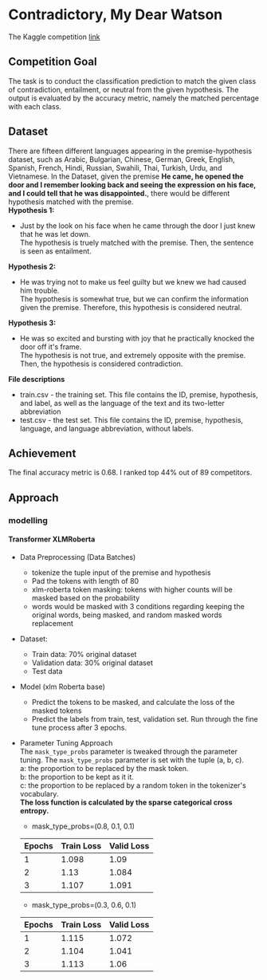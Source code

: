 # Contradictory, My Dear Watson
The Kaggle competition [link](https://www.kaggle.com/c/contradictory-my-dear-watson)

## Competition Goal
The task is to conduct the classification prediction to match the given class of contradiction, entailment, or neutral from the given hypothesis. The output is evaluated by the accuracy metric, namely the matched percentage with each class.
## Dataset
There are fifteen different languages appearing in the premise-hypothesis dataset, such as Arabic, Bulgarian, Chinese, German, Greek, English, Spanish, French, Hindi, Russian, Swahili, Thai, Turkish, Urdu, and Vietnamese.
In the Dataset, given the premise **He came, he opened the door and I remember looking back and seeing the expression on his face, and I could tell that he was disappointed.**, there would be different hypothesis matched with the premise. <br>
**Hypothesis 1:** <br>
- Just by the look on his face when he came through the door I just knew that he was let down. <br>
The hypothesis is truely matched with the premise. Then, the sentence is seen as entailment.

**Hypothesis 2:** <br>
- He was trying not to make us feel guilty but we knew we had caused him trouble.<br>
The hypothesis is somewhat true, but we can confirm the information given the premise. Therefore, this hypothesis is considered neutral.

**Hypothesis 3:** <br>
- He was so excited and bursting with joy that he practically knocked the door off it's frame.<br>
The hypothesis is not true, and extremely opposite with the premise. Then, the hypothesis is considered contradiction.

**File descriptions**
  - train.csv - the training set. This file contains the ID, premise, hypothesis, and label, as well as the language of the text and its two-letter abbreviation
  - test.csv - the test set. This file contains the ID, premise, hypothesis, language, and language abbreviation, without labels.
## Achievement
The final accuracy metric is 0.68. I ranked top 44% out of 89 competitors.
## Approach

### modelling
#### Transformer XLMRoberta
  - Data Preprocessing (Data Batches)
    - tokenize the tuple input of the premise and hypothesis
    - Pad the tokens with length of 80
    - xlm-roberta token masking: tokens with higher counts will be masked based on the probability
    - words would be masked with 3 conditions regarding keeping the original words, being masked, and random masked words replacement
  - Dataset:
    - Train data: 70% original dataset
    - Validation data: 30% original dataset
    - Test data

  - Model (xlm Roberta base)
    - Predict the tokens to be masked, and calculate the loss of the masked tokens
    - Predict the labels from train, test, validation set. Run through the fine tune process after 3 epochs.
  - Parameter Tuning Approach <br>
  The `mask_type_probs` parameter is tweaked through the parameter tuning. The `mask_type_probs` parameter is set with the tuple (a, b, c).<br>
  a: the proportion to be replaced by the mask token. <br>
  b: the proportion to be kept as it it. <br>
  c: the proportion to be replaced by a random token in the tokenizer's vocabulary. <br>
  **The loss function is calculated by the sparse categorical cross entropy.**
    - mask_type_probs=(0.8, 0.1, 0.1)

    Epochs | Train Loss | Valid Loss
    --- | --- | ---
    1 | 1.098 | 1.09
    2 | 1.13 | 1.084
    3 | 1.107 | 1.091
    - mask_type_probs=(0.3, 0.6, 0.1)
    
    Epochs | Train Loss | Valid Loss
    --- | --- | ---
    1 | 1.115 | 1.072
    2 | 1.104 | 1.041
    3 | 1.113 | 1.06
